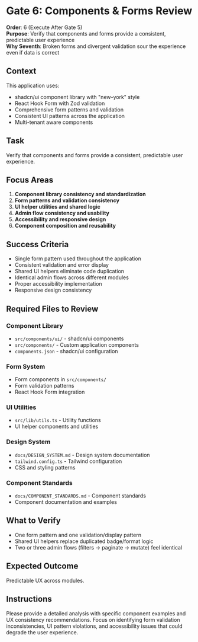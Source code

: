 # Gate 6: Components & Forms Review

**Order**: 6 (Execute After Gate 5)  
**Purpose**: Verify that components and forms provide a consistent, predictable user experience  
**Why Seventh**: Broken forms and divergent validation sour the experience even if data is correct

## Context

This application uses:

- shadcn/ui component library with "new-york" style
- React Hook Form with Zod validation
- Comprehensive form patterns and validation
- Consistent UI patterns across the application
- Multi-tenant aware components

## Task

Verify that components and forms provide a consistent, predictable user experience.

## Focus Areas

1. **Component library consistency and standardization**
2. **Form patterns and validation consistency**
3. **UI helper utilities and shared logic**
4. **Admin flow consistency and usability**
5. **Accessibility and responsive design**
6. **Component composition and reusability**

## Success Criteria

- Single form pattern used throughout the application
- Consistent validation and error display
- Shared UI helpers eliminate code duplication
- Identical admin flows across different modules
- Proper accessibility implementation
- Responsive design consistency

## Required Files to Review

### Component Library

- `src/components/ui/` - shadcn/ui components
- `src/components/` - Custom application components
- `components.json` - shadcn/ui configuration

### Form System

- Form components in `src/components/`
- Form validation patterns
- React Hook Form integration

### UI Utilities

- `src/lib/utils.ts` - Utility functions
- UI helper components and utilities

### Design System

- `docs/DESIGN_SYSTEM.md` - Design system documentation
- `tailwind.config.ts` - Tailwind configuration
- CSS and styling patterns

### Component Standards

- `docs/COMPONENT_STANDARDS.md` - Component standards
- Component documentation and examples

## What to Verify

- One form pattern and one validation/display pattern
- Shared UI helpers replace duplicated badge/format logic
- Two or three admin flows (filters → paginate → mutate) feel identical

## Expected Outcome

Predictable UX across modules.

## Instructions

Please provide a detailed analysis with specific component examples and UX consistency recommendations. Focus on identifying form validation inconsistencies, UI pattern violations, and accessibility issues that could degrade the user experience.
